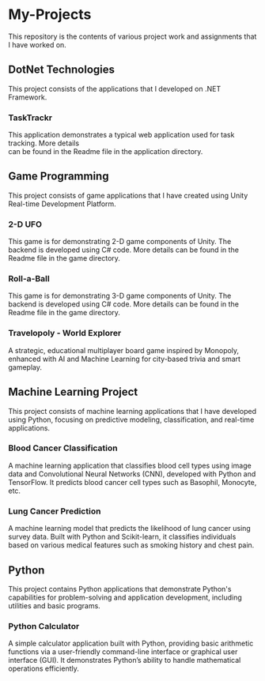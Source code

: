 # My-Projects

This repository is the contents of various project work and assignments that I have worked on.

## DotNet Technologies

This project consists of the applications that I developed on .NET Framework.

### TaskTrackr

This application demonstrates a typical web application used for task tracking. More details  
can be found in the Readme file in the application directory.

## Game Programming

This project consists of game applications that I have created using Unity Real-time Development Platform.

### 2-D UFO

This game is for demonstrating 2-D game components of Unity. The backend is developed using C# code.
More details can be found in the Readme file in the game directory.

### Roll-a-Ball

This game is for demonstrating 3-D game components of Unity. The backend is developed using C# code.
More details can be found in the Readme file in the game directory.

### Travelopoly - World Explorer

A strategic, educational multiplayer board game inspired by Monopoly, enhanced with AI and Machine Learning for city-based trivia and smart gameplay.

## Machine Learning Project

This project consists of machine learning applications that I have developed using Python, focusing on predictive modeling, classification, and real-time applications.

### Blood Cancer Classification

A machine learning application that classifies blood cell types using image data and Convolutional Neural Networks (CNN), developed with Python and TensorFlow. It predicts blood cancer cell types such as Basophil, Monocyte, etc.

### Lung Cancer Prediction

A machine learning model that predicts the likelihood of lung cancer using survey data. Built with Python and Scikit-learn, it classifies individuals based on various medical features such as smoking history and chest pain.

## Python

This project contains Python applications that demonstrate Python's capabilities for problem-solving and application development, including utilities and basic programs.

### Python Calculator

A simple calculator application built with Python, providing basic arithmetic functions via a user-friendly command-line interface or graphical user interface (GUI). It demonstrates Python’s ability to handle mathematical operations efficiently.
